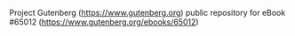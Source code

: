 Project Gutenberg (https://www.gutenberg.org) public repository for eBook #65012 (https://www.gutenberg.org/ebooks/65012)